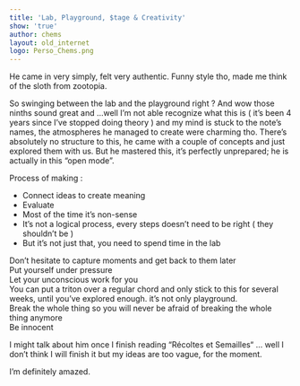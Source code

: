 ```yaml
---
title: 'Lab, Playground, $tage & Creativity'
show: 'true'
author: chems
layout: old_internet
logo: Perso_Chems.png
---
```



He came in very simply, felt very authentic. Funny style tho, made me think of the sloth from zootopia. 

So swinging between the lab and the playground right ? And wow those ninths sound great and …well I’m not able recognize what this is ( it’s been 4 years since I’ve stopped doing theory ) and my mind is stuck to the note’s names, the atmospheres he managed to create were charming tho. There’s absolutely no structure to this, he came with a couple of concepts and just explored them with us. But he mastered this, it’s perfectly unprepared; he is actually in this “open mode”.

Process of making :

- Connect ideas to create meaning
- Evaluate
- Most of the time it’s non-sense
- It’s not a logical process, every steps doesn’t need to be right ( they shouldn’t be )
- But it’s not just that, you need to spend time in the lab

Don’t hesitate to capture moments and get back to them later\
Put yourself under pressure\
Let your unconscious work for you\
You can put a triton over a regular chord and only stick to this for several weeks, until you’ve explored enough. it’s not only playground.\
Break the whole thing so you will never be afraid of breaking the whole thing anymore\
Be innocent

I might talk about him once I finish reading “Récoltes et Semailles“  … well I don’t think I will finish it but my ideas are too vague, for the moment.

I’m definitely amazed.

